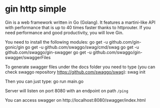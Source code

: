 # gin http simple
Gin is a web framework written in Go (Golang). It features a martini-like API with performance that is up to 40 times faster thanks to httprouter. If you need performance and good productivity, you will love Gin.

You need to install the following modules:
    go get -u github.com/gin-gonic/gin
    go get -u github.com/swaggo/swag/cmd/swag
    go get -u github.com/swaggo/gin-swagger
    go get -u github.com/swaggo/gin-swagger/swaggerFiles

To generate swagger files under the docs folder you need to type (you can check swaggo repository https://github.com/swaggo/swag):
    swag init

Then you can just type:
    go run main.go

Server will listen on port 8080 with an endpoint on path `/ping`

You can access swagger on http://localhost:8080/swagger/index.html